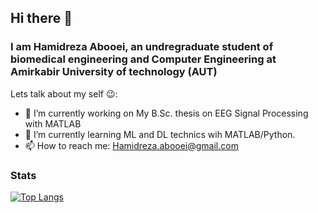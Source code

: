 ## Hi there 👋
### I am Hamidreza Abooei, an undregraduate student of biomedical engineering and Computer Engineering at Amirkabir University of technology (AUT)
Lets talk about my self 😉:
* 🔭 I’m currently working on My B.Sc. thesis on EEG Signal Processing with MATLAB
* 🌱 I’m currently learning ML and DL technics wih MATLAB/Python.
* 📫 How to reach me: [Hamidreza.abooei@gmail.com](mailto:Hamidreza.abooei@gmail.com)


### Stats

[![Top Langs](https://github-readme-stats.vercel.app/api/top-langs/?username=hamidreza-abooei&layout=compact&exclude_repo=CSharpWPF&&hide=Purl)](https://github.com/anuraghazra/github-readme-stats)


<!--
**hamidreza-abooei/hamidreza-abooei** is a ✨ _special_ ✨ repository because its `README.md` (this file) appears on your GitHub profile.

Here are some ideas to get you started:

- 🔭 I’m currently working on ...
- 🌱 I’m currently learning ...
- 👯 I’m looking to collaborate on ...
- 🤔 I’m looking for help with ...
- 💬 Ask me about ...
- 📫 How to reach me: ...
- 😄 Pronouns: ...
- ⚡ Fun fact: ...
-->
